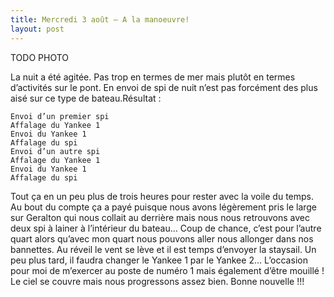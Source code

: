 ```yaml
---
title: Mercredi 3 août – A la manoeuvre!
layout: post
---
```


TODO PHOTO

La nuit a été agitée. Pas trop en termes de mer mais plutôt en termes d’activités sur le pont. En envoi de spi de nuit n’est pas forcément des plus aisé sur ce type de bateau.Résultat :

    Envoi d’un premier spi
    Affalage du Yankee 1
    Envoi du Yankee 1
    Affalage du spi
    Envoi d’un autre spi
    Affalage du Yankee 1
    Envoi du Yankee 1
    Affalage du spi

Tout ça en un peu plus de trois heures pour rester avec la voile du temps.
Au bout du compte ça a payé puisque nous avons légèrement pris le large sur Geralton qui nous collait au derrière mais nous nous retrouvons avec deux spi à lainer à l’intérieur du bateau… Coup de chance, c’est pour l’autre quart alors qu’avec mon quart nous pouvons aller nous allonger dans nos bannettes.
Au réveil le vent se lève et il est temps d’envoyer la staysail. Un peu plus tard, il faudra changer le Yankee 1 par le Yankee 2... L’occasion pour moi de m’exercer au poste de numéro 1 mais également d’être mouillé ! Le ciel se couvre mais nous progressons assez bien. Bonne nouvelle !!!
